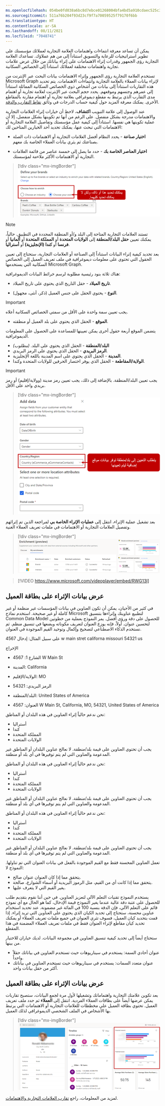 ```yaml
---
ms.openlocfilehash: 054be0fd038a6bc8d7ebce01268004bfa4bd5a910cdaec525c3e5d328f21185d
ms.sourcegitcommit: 511a76b204f93d23cf9f7a70059525f79170f6bb
ms.translationtype: HT
ms.contentlocale: ar-SA
ms.lasthandoff: 08/11/2021
ms.locfileid: "7048741"
---
```

يمكن أن تساعد معرفة انتماءات واهتمامات العلامة التجارية لعملائك مؤسستك على تطوير استراتيجيات للرعاية والتسويق استناداً إلى من هم عملاؤك. تساعدك العلامة التجارية رؤى الجمهور وقدرات إثراء الاهتمامات على إثراء بياناتك من خلال عرض علامات تجارية واهتمامات مختلفة لعملائك استناداً إلى الخصائص السكانية.

تستخدم العلامة التجارية رؤى الجمهور وإثراء الاهتمامات بيانات البحث عبر الإنترنت من Microsoft Graph لإثراء بيانات العملاء بالعلامة التجارية وانتماءات الاهتمامات. يتم تحديد هذه التقاربات استناداً إلى بيانات من أشخاص ذوي الخصائص السكانية المماثلة استناداً إلى عمرهم وجنسهم وموقعهم. يحدد حجم البحث عبر الإنترنت لعلامة تجارية أو اهتمام مدى التقارب الذي يرتبط به مقطع ديموغرافي بعلامة تجارية أو اهتمام مقارنة بالمقاطع الأخرى. يمكنك معرفة المزيد حول كيفية حساب الدرجات في وثائق [نقاط التقارب والدقة](/dynamics365/customer-insights/audience-insights/enrichment-microsoft-graph#affinity-score-and-confidence).

عند الوصول إلى علامة التبويب **اكتشاف**، لاحظ أن خيارات إثراء العلامات التجارية والاهتمامات مدرجة بشكل منفصل. على الرغم من أنها تم تكوينها بشكل منفصل، إلا أن عملية تكوينها هي نفسها. استناداً إلى كيفية عمل مؤسستك وتفاصيل العلامة التجارية أو الاهتمامات التي تبحث عنها، يمكنك تحديد أحد الخيارين المتاحين لك:

- **اختيار صناعة** - يحدد النظام أفضل العلامات التجارية أو الاهتمامات ذات الصلة بصناعتك ثم يثري بيانات العملاء الخاصة بك معهم.

- **اختيار العناصر الخاصة بك** - حدد ما يصل إلى خمسة عناصر من قائمة العلامات التجارية أو الاهتمامات الأكثر ملاءمة لمؤسستك.

> [!div class="mx-imgBorder"]
> [![عند تحديد علاماتك التجارية، يمكنك اختيار كيفية الإثراء، سواء عن طريق الصناعة أو عن طريق اختيار العلامة التجارية الخاصة بك.](../media/edp-03-01.png)](../media/edp-03-01.png#lightbox)

> [!NOTE]
> تستند العلامات التجارية المتاحة إلى البلد و/أو المنطقة المحددة في التطبيق. حالياً، يمكنك تعيين **حقل البلد/المنطقة** إلى **الولايات المتحدة** أو **المملكة المتحدة** أو **ألمانيا** أو **فرنسا** أو **كندا (الإنجليزية)** أو **أستراليا**.

بعد تحديد كيفية إثراء البيانات استناداً إلى الصناعة أو العلامات التجارية، ستحتاج إلى تعيين الحقول التي تحتوي على معلومات ديموغرافية في ملف تعريف العميل إلى الخصائص السكانية التي يستخدمها Microsoft Graph.

هناك ثلاثة بنود رئيسية مطلوبة لرسم خرائط البيانات الديموغرافية:

- **تاريخ الميلاد** - حقل التاريخ الذي يحتوي على تاريخ الميلاد.

- **النوع** - يحتوي الحقل على جنس العميل (ذكر، أنثى، مجهول).

> [!IMPORTANT]
> يجب تعيين سمة واحدة على الأقل من سمتي الخصائص السكانية أعلاه.

- **الموقع** - الحقل الذي يحتوي على بلد العميل أو منطقته.

يتضمن الموقع أربعة حقول أخرى يمكن تعيينها للمساعدة على الحصول على المعلومات الديموغرافية.  

- **البلد/المنطقة** - الحقل الذي يحتوي على البلد.   *(مطلوب)*
- **الرمز البريدي** - الحقل الذي يحتوي على الرمز البريدي. 
- **المدينة** - الحقل الذي يحتوي على اسم المدينة باللغة الإنجليزية. 
- **الولاية/المقاطعة** - الحقل الذي يوفر اختصار الحرفين للولايات المتحدة وكندا.

> [!IMPORTANT]
> يجب تعيين البلد/المنطقة. بالإضافة إلى ذلك، يجب تعيين رمز مدينة (وولاية/إقليم) أو رمز بريدي واحد على الأقل.

> [!div class="mx-imgBorder"]
> [![يتطلب التعيين إلى بلد أو منطقة بيانات موقع إضافية ليتم تعيينها.](../media/edp-03-02.png)](../media/edp-03-02.png#lightbox)

بعد تشغيل عملية الإثراء، انتقل إلى **عمليات الإثراء الخاصة بي** لمراجعة الذين تم إثرائهم وتفصيل العلامات التجارية أو الاهتمامات في ملفات تعريف العملاء الغنية.

> [!div class="mx-imgBorder"]
> [![علامة التبويب عمليات الإثراء الخاصة بي تظهر حالة عمليات الإثراء الخاصة بك ومعاينة لكل منها.](../media/edp-03-03.png)](../media/edp-03-03.png#lightbox)

> [!VIDEO https://www.microsoft.com/videoplayer/embed/RWG13l]

## <a name="view-enrichment-data-on-the-customer-card"></a>عرض بيانات الإثراء على بطاقة العميل

في كثير من الأحيان، يمكن أن تكون العناوين في بيانات المؤسسات غير منظمة أو غير كاملة أو غير صحيحة. استخدم نماذج Microsoft لتطبيع عناوينك وإثراءها بتنسيق Common Data Model للحصول على دقة ورؤى أفضل.  يمر النموذج بعملية من خطوتين لتحسين عنوان. أولاً، فإنه يوزع العنوان لتعريف مكوناته ويضعها في تنسيق منظم. ثم نستخدم الذكاء الاصطناعي لتصحيح وإكمال وتوحيد القيم الموجودة في العنوان.

على سبيل المثال: إدخال 4567 w main stret californa missouri 54321 us

الإخراج
- الشارع 1: 4567 W Main St
- المدينة: California
- الولاية/الإقليم: MO
- الرمز البريدي: 54321
- البلد/المنطقة: United States of America

- العنوان: 4567‎ W Main St, California, MO, 54321, United States of America

نحن ندعم حالياً إثراء العناوين في هذه البلدان أو المناطق:

- أستراليا
- كندا
- المملكة المتحدة
- الولايات المتحدة

يجب أن تحتوي العناوين على قيمة بلد/منطقة. لا نعالج عناوين البلدان أو المناطق غير المدعومة والعناوين التي لم يتم توفيرها في أي بلد أو منطقة.

نحن ندعم حالياً إثراء العناوين في هذه البلدان أو المناطق:
- أستراليا
- كندا
- المملكة المتحدة
- الولايات المتحدة

يجب أن تحتوي العناوين على قيمة بلد/منطقة. لا نعالج عناوين البلدان أو المناطق غير المدعومة والعناوين التي لم يتم توفيرها في أي بلد أو منطقة.

نحن ندعم حالياً إثراء العناوين في هذه البلدان أو المناطق:
- أستراليا
- كندا
- المملكة المتحدة
- الولايات المتحدة

يجب أن تحتوي العناوين على قيمة بلد/منطقة. لا نعالج عناوين البلدان أو المناطق غير المدعومة والعناوين التي لم يتم توفيرها في أي بلد أو منطقة.

تعمل العناوين المحسنة فقط مع القيم الموجودة بالفعل في بيانات العنوان التي تم تناولها. النموذج لا:
- يتحقق مما إذا كان العنوان عنوان صالح.
- يتحقق مما إذا كانت أي من القيم، مثل الرموز البريدية أو أسماء الشوارع، صالحة.
- يغير القيم التي لا يتعرف عليها.

يستخدم النموذج تقنيات التعلم الآلي لتعزيز العناوين. في حين أننا نقوم بتقديم طلب للحصول على عتبة دقة عالية عندما يغير النموذج قيمة الإدخال، كما هو الحال مع أي نموذج قائم على التعلم الآلي، فإن الدقة بنسبة 100 في المائة غير مضمونة.
عند تحديد استخدام عناوين محسنة، ستحتاج إلى تحديد الكيان الذي يحتوي على العناوين التي تريد إثراء. إذا قمت بتحديد كيان العميل، فسوف تثري العنوان في جميع ملفات تعريف العملاء أو يمكنك تحديد كيان مقاطع لإثراء العنوان فقط في ملفات تعريف العملاء المضمنة في هذا المقطع.  

ستحتاج أيضاً إلى تحديد كيفية تنسيق العناوين في مجموعة البيانات.  لديك خياران للاختيار من بينها.  
- عنوان أحادي السمة: يستخدم في سيناريوهات حيث تستخدم العناوين في بياناتك حقلاً واحداً. 
- عنوان متعدد السمات: يستخدم في سيناريوهات حيث تستخدم العناوين في بياناتك أكثر من حقل بيانات واحد.


## <a name="view-enrichment-data-on-the-customer-card"></a>عرض بيانات الإثراء على بطاقة العميل

بعد تكوين علامتك التجارية واهتماماتك وتشغيلها لأول مرة لجمع البيانات، ستصبح تقاربات يمكن عرضها أيضاً على بطاقات العملاء الفردية. انتقل إلى **العملاء** ثم حدد ملف تعريف العميل. تحتوي بطاقة العميل على مخططات للعلامات التجارية أو الاهتمامات التي يرتبط بها الأشخاص في الملف الشخصي الديموغرافي لذلك العميل.

> [!div class="mx-imgBorder"]
> [![بطاقة العملاء التي تظهر الاهتمام المحتمل والعلامات التجارية المحتملة.](../media/edp-03-04.png)](../media/edp-03-04.png#lightbox)

لمزيد من المعلومات، راجع [تقارب العلامات التجارية والاهتمامات](/dynamics365/customer-insights/audience-insights/enrichment-microsoft-graph).
